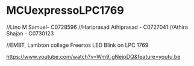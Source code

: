 # MCUexpressoLPC1769


//Lino M Samuel- C0728596
//Hariprasad Athiprasad - C0727041
//Athira Shajan - C0730123


//EMBT, Lambton college
Freertos LED Blink on LPC 1769


https://www.youtube.com/watch?v=Wm9_gNeipDQ&feature=youtu.be



